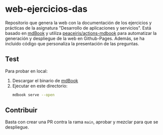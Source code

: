 # web-ejercicios-das

Repositorio que genera la web con la documentación de los ejercicios y prácticas de la asignatura "Desarrollo de aplicaciones y servicios". Está basado en [mdBook](https://rust-lang.github.io/mdBook/) y utiliza [peaceiris/actions-mdbook](https://github.com/peaceiris/actions-mdbook) para automatizar la generación y despliegue de la web en Github-Pages. Además, se ha incluido código que personaliza la presentación de las preguntas.

## Test

Para probar en local:

1. Descargar el binario de [mdBook](https://github.com/rust-lang/mdBook/releases)
2. Ejecutar en este directorio:
   ```bash
   mdbook serve --open
   ```

## Contribuir

Basta con crear una PR contra la rama `main`, aprobar y mezclar para que se despliegue.